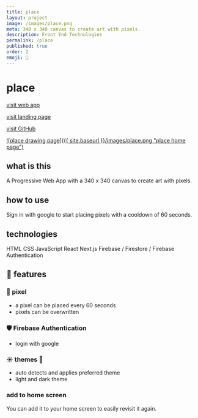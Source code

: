 ```yaml
---
title: place
layout: project
image: /images/place.png
meta: 340 x 340 canvas to create art with pixels.
description: Front End Technologies
permalink: /place
published: true
order: 2
emoji: 🎨
---
```


# place

<p class="project__intro">
 <a href="https://place1.vercel.app/">visit web app</a>
</p>

<p class="project__intro">
 <a href="https://place1.vercel.app/landing">visit landing page</a>
</p>

<p class="project__intro">
 <a href="https://github.com/colorlessenergy/place.git">visit GitHub</a>
</p>

<a href="https://place1.vercel.app/">
    ![place drawing page]({{ site.baseurl }}/images/place.png "place home page")
</a>

## what is this

A Progressive Web App with a 340 x 340 canvas to create art with pixels.

## how to use

Sign in with google to start placing pixels with a cooldown of 60 seconds.

## technologies

<div class="project__skills">
    <span class="project__skill">
        HTML
    </span>
    <span class="project__skill">
        CSS
    </span>
    <span class="project__skill">
        JavaScript
    </span>
    <span class="project__skill">
        React 
    </span>
    <span class="project__skill">
        Next.js
    </span>
    <span class="project__skill">
        Firebase / Firestore / Firebase Authentication
    </span>
</div>

## 📜 features

### 🎨 pixel

-   a pixel can be placed every 60 seconds
-   pixels can be overwritten

### 🛡️ Firebase Authentication

-   login with google

### ☀️ themes 🌙

-   auto detects and applies preferred theme
-   light and dark theme

### add to home screen

You can add it to your home screen to easily revisit it again.
